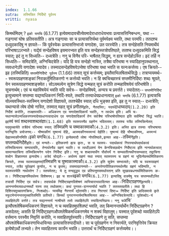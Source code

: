 ```yaml
---
index:  1.1.66
sutra:  तस्मिन्नित निर्दिष्टे पूर्वस्य
vritti:  nyasa
---
```


किमर्थमिदम् ? `इको यणचि` (6.1.77) इत्येवमादावचीत्येवमादेराधाराधेयभावः
प्रत्यासत्तिनिबन्धनः, यथा -- गङ्गायां घोषः प्रतिवसतीति। अत्र गङ्गायाः सा च प्रत्यासत्तिर्यथा पूर्वमपेक्ष्य भवति, तथा परमपि। ततदश्च दध्युदकादिषु न ज्ञायते-- किं पूर्वस्येकः प्रत्यासत्तिभाजो यणादेशः, उत परस्येति। तत्र सन्देहेसति नियमार्थेयं परिभाषाऽऽरभ्यते। यद्येवं सन्देहविषय इयमारभ्यत इति यत्र सन्देहस्तत्रोपतिष्ठते,
ततश्च दध्युदकमिति सिद्धं स्यात्; इदं तु न सिध्यति-- दध्यत्रेति। ननु च विनैव परि-
भाषैतत् सिद्धम्, न ह्यत्र सन्देहोऽस्ति। इदं तर्हि न सिध्यति-- समिदत्रेति, अग्निचिदत्रेति। यदि हि यत्र सन्देहो नास्ति, तत्रैषा परिभाषा न स्यादिहानुपस्थानात्,
व्यवधानेऽपि यणादेशः स्यादेव। तस्मादसन्देहविषयेऽप्येषा परिभाषा यथा भवति स यत्नःकर्त्तव्यः। एष क्रियते-- इह (तस्मिन्निति) `सप्तमीनिर्दिष्टे पूर्वस्य` (1.1.66)
तावत् सूत्रं कर्त्तव्यम्; इयतैवाभिलषितार्थसिद्धेः। तत्राप्ययमर्थः-- स्वरूपग्रहणशङ्कां निराकर्तुमितिकरणो न कर्त्तव्यो भवति। न हि क्वचिच्छास्त्रं सप्तमीनिर्दिष्टः शब्दः श्रूयते, येन स्वरूपग्रहणमाशङ्क्येत। सोऽयमल्पेन सूत्रेण सिद्धे यन्महत्
सूत्रं करोति तन्महाविषयेयं परिभाषेति। सूचनार्थम्। एवं च महाविषयेयं भवति यदि
सर्वत्र-- सन्देहविषये, अन्यत्र च प्रवर्त्तते।
स्यादेतत्-- `सप्तमीनिर्दिष्ट` इत्युच्यमाने सप्तम्या यद्यप्यधिकरणं निर्दि-श्यते, तथापि तस्याधेयप्रधानत्वात् `इको यणचि` (6.1.77) इत्यत्राचि योल्व्यवस्थित-स्तस्मिन् यणादेशो विज्ञायते, ततश्चेहैव स्यात् दधि भुङ्क्त इति, इह तु न स्यात्-- दध्यत्रेति; यथान्यासे त्वेष दोषो नास्ति, तस्मात् महत् सूत्रं प्रणीतम्` इति, नैतदस्ति; यदयं `दाधाघ्वदाप्` (1.2.20) इति निर्देशं करोति, तज्ज्ञापयति-- अधिकरण
एव यणादेशादिकार्यं भवति, न त्वाधेय इति। अपि च-यथान्यासेऽप्यधिकरणस्यादेयप्रधानत्वादाधेय एव यणादेशादिकार्यं तेन सर्वत्रैषा परिभाषोपतिष्ठत इति सर्वमिष्टं सिद्धं भवति।
इह `स्वं रूपं शब्दस्याशब्दसंज्ञा`(1.1.68) इति स्वरूपस्यैव ग्रहणेन
भवितव्यम्। ततश्च यत्रैव तस्मिन्नित्येतत् पदमुच्चार्यते तत्रैवेयं परिभाषा स्यात् `तस्मिन्नणि च यष्माकास्माकौ` (4.3.2) इति। अस्ति ह्यत्र तस्याः परिभाषायाः
परनिवृत्तिः प्रयोजनम्-- यौष्माकीणं युष्मभ्यं देहि, आस्माकीनमस्मभ्यं देहीति।
युष्मभ्यं देहि यौष्माकीणम्, अस्मभ्यं देह्यास्माकीनमिति। `इको यणचि` (6.1.77)
इत्येवमादौ त्वेषा नोपतिष्ठते,इत्यत आह-- `तस्मिन्` इति।
`सप्तम्यर्थनिर्देशे` इति। एवं मन्यते-- इतिकरणो ह्यत्र कृतः, स च स्वरूप-
पदार्थकत्वं निरस्यार्थपदार्थकत्वं तस्मिन्नित्यस्य सम्पादयति, तेनार्थस्यैव ग्रहणं भवति। स त्वर्थोऽवश्यं येन केनचिचछब्देन निर्देष्टव्य इति नानार्थकत्वात् सामान्यवाचिना तस्मिन्नित्यनेन पदेन निर्दिष्ट इति।
ननु च शब्दस्यार्थेन पौर्वापर्यं न सम्भवतीत्यर्थेनासम्भवात् तद्वाचिना
शब्देन विज्ञास्यत इत्यदोषः। अत्रेदं चोद्यते-- अर्थस्य ग्रहणं यथा स्यात् स्वरूपस्य च ग्रहणं मा भूदित्येवमर्थमितिकरणः क्रियते, तच्च स्वरूपग्रहणम् `तस्मिन्नणि च
युष्माकास्माकौ`
(4.3.2) इति सूत्रेण सम्भाव्यते; यदि च स्वरूपग्रहणं स्यात्, तत्रैव पूर्वग्रहणं कुर्यात्, न च कृतम्; तसमादवगम्यते-- अन्तरेणापीतिकरणमर्थस्यैव ग्रहणं भविष्यति, न स्वरूपस्येति नार्थस्तेन ?। स्तयमेतत्; ये तु मन्दवुद्ध्य एव प्रतिपत्तुमसमर्थास्तान् प्रति सुखावबधनार्थमितिकरणः क-तः। निर्दिष्टग्रहणमिदर्थस्य विशेषणम्। इह च
शास्त्रे `इको यणचि` (6.1.77) इत्यादिषु वाक्येषु यत्र सप्तम्यर्थोऽस्ति तत्रासौ
निर्दिष्ट एव सर्वत्र। तदपार्थकं निर्दिष्टग्रहणविशेषणं व्यभिचाराभावादित्यत आह--
`निर्दिष्टग्रहणम्` इत्यादि। आनन्तर्यमव्यवधानमर्थो यस्य तत् तथोक्तम्। कथं पुनस्त-दानन्तर्यार्थं भवति ? ततस्तत्प्रतीतेः। तथा हि दिशिरयमुच्चारणक्रियः, निःशब्दोऽ-
प्ययमिह नैरन्तर्यं द्योतयति। तत्र निरन्तरं दिष्टः= निर्दिष्ट इति प्रादिसमासे
कृते स्फुटमेनानन्तरमुच्चारितमिति प्रतीयते।
किमर्थं पुनरानन्तर्यमाश्रितमित्यत आह-- अग्निचिदत्रेत्यादि। पूर्वशब्दोऽ-यं व्यवहितेऽपि वर्त्तते। तत्र यद्यानन्तर्य नाश्रीयते ततो व्यवहितेऽपि स्यादित्यभिप्रायः। ननु च `अचि` इत्यौपश्लेषिकमधिकरणं विज्ञायते, न च व्यवहितमुपश्लिष्टं
भवति, तत् किमानन्तर्यार्थेन निर्दिष्टग्रहणेन ? असदेतत्; असति हि निर्दिष्ट्ग्रहणऔपश्लेषिकमधिकरणमेव न शक्यं विज्ञातुम्। यस्मात् पूर्वशब्दो व्यवहितेऽपि
वर्त्तमानः परस्यैव निवृत्तिं करोति, न व्यवहितपूर्वस्यापि। निर्दिष्टग्रहणे तु सति, सप्तम्या औपश्लेषिकाधिकरणाभिधायिन्याः प्रत्यासत्तिरुपादीयते। सा च पूर्वग्रहणेन न निवर्त्त्यते, परनिवृत्तिरेव क्रियत इत्येषोऽर्थो लभ्यते। तेन व्यवहितस्य कार्यंन भवति। उत्तरार्थं च निर्दिष्टग्रहणं कर्त्तव्यमेव।।


